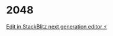 # 2048

[Edit in StackBlitz next generation editor ⚡️](https://stackblitz.com/~/github.com/buggyspecs/2048)